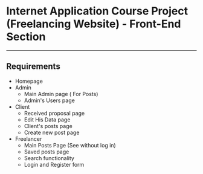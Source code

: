 # Internet Application Course Project (Freelancing Website) - Front-End Section

---

## Requirements

- Homepage
- Admin
  - Main Admin page ( For Posts)
  - Admin's Users page
- Client
  - Received proposal page
  - Edit His Data page
  - Client's posts page
  - Create new post page
- Freelancer
  - Main Posts Page (See without log in)
  - Saved posts page
  - Search functionality
  - Login and Register form
